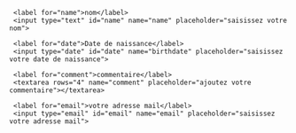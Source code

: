 <!DOCTYPE html>
<html>
  <head>
    <meta charset="utf-8">
    <meta name="viewport" content="width=device-width">
    <title>mon formulaire</title>
    <link href="style.css" rel="stylesheet" type="text/css" />
  </head>
  <body>
    <!--<div class="contact-wrapper">
		 <div class="form-horizontal">
			<h1 class="section-header">Posez-nous vos questions !</h1>
			<p>Nom</p>
			<p>Email</p>
			<p>Téléphone</p>
			<p>Catégorie de question</p>
			<p>Message</p>
			<div class="send-button">Envoyer</div>
			<div class="advert-wrapper">
				<p>Souhaitez-vous recevoir nos news ?</p>
			</div>
		</div>
	 </div>-->
   <form 
   method="post" 
   action="action.php.">

     <label for="name">nom</label>
     <input type="text" id="name" name="name" placeholder="saisissez votre nom">

     <label for="date">Date de naissance</label>
     <input type="date" id="date" name="birthdate" placeholder="saisissez votre date de naissance">

     <label for="comment">commentaire</label>
     <textarea rows="4" name="comment" placeholder="ajoutez votre commentaire"></textarea>

     <label for="email">votre adresse mail</label>
     <input type="email" id="email" name="email" placeholder="saisissez votre adresse mail">
   </form>
    
  </body>
</html>
